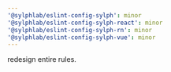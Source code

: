 ```yaml
---
'@sylphlab/eslint-config-sylph': minor
'@sylphlab/eslint-config-sylph-react': minor
'@sylphlab/eslint-config-sylph-rn': minor
'@sylphlab/eslint-config-sylph-vue': minor
---
```


redesign entire rules.
